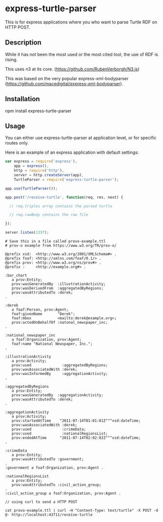 # express-turtle-parser

This is for express applications where you who want to parse Turtle RDF on HTTP POST.

## Description

While it has not been the most used or the most cited tool, the use of RDF is rising. 

This uses n3 at its core. (https://github.com/RubenVerborgh/N3.js)

This was based on the very popular express-xml-bodyparser (https://github.com/macedigital/express-xml-bodyparser).

## Installation 

npm install express-turtle-parser

## Usage 

You can either use express-turtle-parser at application level, or for specific routes only. 

Here is an example of an express application with default settings:

````javascript
var express = require('express'),
    app = express(),
    http = require('http'),
    server = http.createServer(app),
    TurtleParser = require('express-turtle-parser');

app.use(TurtleParser());

app.post('/receive-turtle', function(req, res, next) {

  // req.triples array contains the parsed turtle

  // req.rawBody contains the raw file

});

server.listen(1337);
````
````
# Save this in a file called provo-example.ttl 
# prov-o example from https://www.w3.org/TR/prov-o/

@prefix xsd:  <http://www.w3.org/2001/XMLSchema#> .
@prefix foaf: <http://xmlns.com/foaf/0.1/> .
@prefix prov: <http://www.w3.org/ns/prov#> .
@prefix :     <http://example.org#> .

:bar_chart
   a prov:Entity;
   prov:wasGeneratedBy  :illustrationActivity;
   prov:wasDerivedFrom  :aggregatedByRegions;
   prov:wasAttributedTo :derek;
.

:derek
   a foaf:Person, prov:Agent;
   foaf:givenName       "Derek";
   foaf:mbox            <mailto:derek@example.org>;
   prov:actedOnBehalfOf :natonal_newspaper_inc;
.

:national_newspaper_inc 
   a foaf:Organization, prov:Agent;
   foaf:name "National Newspaper, Inc.";
.

:illustrationActivity 
   a prov:Activity; 
   prov:used              :aggregatedByRegions;
   prov:wasAssociatedWith :derek;
   prov:wasInformedBy     :aggregationActivity;
.

:aggregatedByRegions
   a prov:Entity;
   prov:wasGeneratedBy  :aggregationActivity;
   prov:wasAttributedTo :derek;
.

:aggregationActivity
   a prov:Activity;
   prov:startedAtTime    "2011-07-14T01:01:01Z"^^xsd:dateTime;
   prov:wasAssociatedWith :derek;
   prov:used              :crimeData;
   prov:used              :nationalRegionsList;
   prov:endedAtTime      "2011-07-14T02:02:02Z"^^xsd:dateTime;
.

:crimeData
   a prov:Entity;
   prov:wasAttributedTo :government;
.
:government a foaf:Organization, prov:Agent .

:nationalRegionsList 
   a prov:Entity;
   prov:wasAttributedTo :civil_action_group;
.
:civil_action_group a foaf:Organization, prov:Agent .
````

````
// using curl to send a HTTP POST

cat provo-example.ttl | curl -H "Content-Type: text/turtle" -X POST -d @- http://localhost:43711/receive-turtle
````

[npm-url]:https://www.npmjs.com/package/express-turtle-parser
